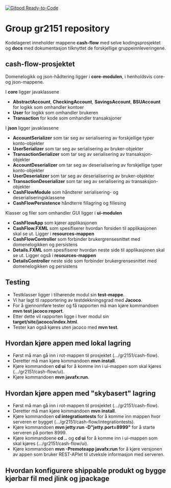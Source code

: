 [![Gitpod Ready-to-Code](https://img.shields.io/badge/Gitpod-Ready--to--Code-blue?logo=gitpod)](https://gitpod.stud.ntnu.no/#https://gitlab.stud.idi.ntnu.no/it1901/groups-2021/gr2151/gr2151/-/tree/master/cash-flow)

# Group gr2151 repository 
Kodelageret inneholder mappene **cash-flow** med selve kodingsprosjektet og **docs** med dokumentasjon tilknyttet de forskjellige gruppeinnleveringene. 

## cash-flow-prosjektet

Domenelogikk og json-hådtering ligger i **core-modulen**, i henholdsvis core- og json-mappene. 

I **core** ligger javaklassene 
- **AbstractAccount**, **CheckingAccount**, **SavingsAccount**, **BSUAccount** for logikk som omhandler kontoer
- **User** for logikk som omhandler brukeren
- **Transaction** for kode som omhandler transaksjoner

I **json** ligger javaklassene
- **AccountSerializer** som tar seg av serialisering av forskjellige typer konto-objekter
- **UserSerializer** som tar seg av serialisering av bruker-objekter
- **TransactionSerializer** som tar seg av serialisering av transaksjon-objekter
- **AccountDeserializer** om tar seg av deserialisering av forskjellige typer konto-objekter
- **UserDeserializer** som tar seg av deserialisering av bruker-objekter
- **TransactionDeserializer** som tar seg av serialisering av transaksjon-objekter
- **CashFlowModule** som håndterer serialisering- og deserialiseringsklassene
- **CashFlowPersistence** håndterre fillagring og fillesing


Klasser og filer som omhandler GUI ligger i **ui-modulen**
- **CashFlowApp** som kjører applikasjonen
- **CashFlow.FXML** som spesifiserer hvordan forsiden til applikasjonen skal se ut. Ligger i **resources-mappen**
- **CashFlowController** som forbinder brukergrensesnittet med domenelogikken og persistens
- **Details.FXML** som spesifiserer hvordan neste side til applikasjonen skal se ut. Ligger også i **resources-mappen**
- **DetailsController** neste side som forbinder brukergrensesnittet med domenelogikken og persistens



## Testing

- Testklasser ligger i tilhørende modul sin **test-mappe**.
- Vi har lagt til rapportering av testdekkningsgrad med **Jacoco**.
- For å gjennomføre tester og få rapporten må man kjøre kommandoen **mvn test jacoco:report**.
- Etter dette vil rapporten ligge i hver modul sin **target/site/jacoco/index.html**.
- Tester kan også kjøres uten jacoco med **mvn test**.


## Hvordan kjøre appen med lokal lagring
 - Først må man gå inn i rot-mappen til prosjektet (.../gr2151/cash-flow).
 - Deretter må man kjøre kommandoen **mvn install**.
 - Kjøre kommandoen **cd ui** for å komme inn i ui-mappen som skal kjøres (.../gr2151/cash-flow/ui).
 - Kjøre kommandoen **mvn javafx:run**.

## Hvordan kjøre appen med "skybasert" lagring
 - Først må man gå inn i rot-mappen til prosjektet (.../gr2151/cash-flow).
 - Deretter må man kjøre kommandoen **mvn install**.
 - Kjøre kommandoen **cd integrationtests** for å komme inn mappen hvor serveren er bygget (.../gr2151/cash-flow/integrationtests).
 - Kjøre kommandoen **mvn jetty:run -D"jetty.port=8999"** for å starte serveren på porten 8999.
 - Kjøre kommandoene **cd ..** og **cd ui** for å komme inn i ui-mappen som skal kjøres (.../gr2151/cash-flow/ui).
 - Kjøre kommandoen **mvn -Premoteapp javafx:run** for å kjøre versjonen av appen som bruker REST-APIet til utveksle informasjon med serveren.

 ## Hvordan konfigurere shippable produkt og bygge kjørbar fil med jlink og jpackage
